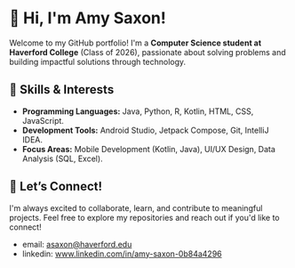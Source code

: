 
# 👋 Hi, I'm Amy Saxon!  

Welcome to my GitHub portfolio! I'm a **Computer Science student at Haverford College** (Class of 2026), passionate about solving problems and building impactful solutions through technology.   

## 🔧 Skills & Interests  
- **Programming Languages:** Java, Python, R, Kotlin, HTML, CSS, JavaScript.  
- **Development Tools:** Android Studio, Jetpack Compose, Git, IntelliJ IDEA.  
- **Focus Areas:** Mobile Development (Kotlin, Java), UI/UX Design, Data Analysis (SQL, Excel).  

## 🚀 Let’s Connect!  
I'm always excited to collaborate, learn, and contribute to meaningful projects. Feel free to explore my repositories and reach out if you'd like to connect! 
- email: asaxon@haverford.edu
- linkedin: www.linkedin.com/in/amy-saxon-0b84a4296 


